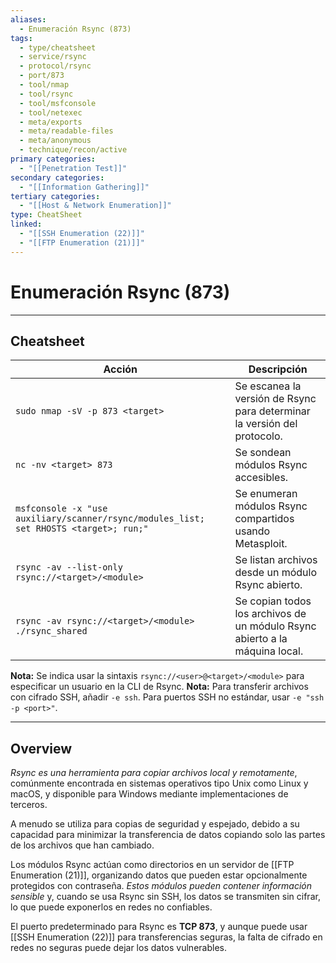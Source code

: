 ```yaml
---
aliases:
  - Enumeración Rsync (873)
tags:
  - type/cheatsheet
  - service/rsync
  - protocol/rsync
  - port/873
  - tool/nmap
  - tool/rsync
  - tool/msfconsole
  - tool/netexec
  - meta/exports
  - meta/readable-files
  - meta/anonymous
  - technique/recon/active
primary categories:
  - "[[Penetration Test]]"
secondary categories:
  - "[[Information Gathering]]"
tertiary categories:
  - "[[Host & Network Enumeration]]"
type: CheatSheet
linked:
  - "[[SSH Enumeration (22)]]"
  - "[[FTP Enumeration (21)]]"
---
```

# Enumeración Rsync (873)

***
## Cheatsheet

| **Acción**                                                                            | **Descripción**                                                             |
| ------------------------------------------------------------------------------------- | --------------------------------------------------------------------------- |
| `sudo nmap -sV -p 873 <target>`                                                       | Se escanea la versión de Rsync para determinar la versión del protocolo.    |
| `nc -nv <target> 873`                                                                 | Se sondean módulos Rsync accesibles.                                        |
| `msfconsole -x "use auxiliary/scanner/rsync/modules_list; set RHOSTS <target>; run;"` | Se enumeran módulos Rsync compartidos usando Metasploit.                    |
| `rsync -av --list-only rsync://<target>/<module>`                                     | Se listan archivos desde un módulo Rsync abierto.                           |
| `rsync -av rsync://<target>/<module> ./rsync_shared`                                  | Se copian todos los archivos de un módulo Rsync abierto a la máquina local. |
**Nota:** Se indica usar la sintaxis `rsync://<user>@<target>/<module>` para especificar un usuario en la CLI de Rsync.
**Nota:** Para transferir archivos con cifrado SSH, añadir `-e ssh`. Para puertos SSH no estándar, usar `-e "ssh -p <port>"`.

***

## Overview

*Rsync es una herramienta para copiar archivos local y remotamente*, comúnmente encontrada en sistemas operativos tipo Unix como Linux y macOS, y disponible para Windows mediante implementaciones de terceros.

A menudo se utiliza para copias de seguridad y espejado, debido a su capacidad para minimizar la transferencia de datos copiando solo las partes de los archivos que han cambiado.

Los módulos Rsync actúan como directorios en un servidor de [[FTP Enumeration (21)]], organizando datos que pueden estar opcionalmente protegidos con contraseña. *Estos módulos pueden contener información sensible* y, cuando se usa Rsync sin SSH, los datos se transmiten sin cifrar, lo que puede exponerlos en redes no confiables.

El puerto predeterminado para Rsync es **TCP 873**, y aunque puede usar [[SSH Enumeration (22)]] para transferencias seguras, la falta de cifrado en redes no seguras puede dejar los datos vulnerables.